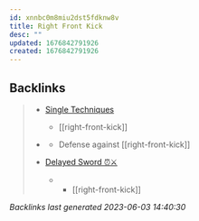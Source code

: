 ```yaml
---
id: xnnbc0m8miu2dst5fdknw8v
title: Right Front Kick
desc: ""
updated: 1676842791926
created: 1676842791926
---
```


## Backlinks

> - [Single Techniques](..\single-techniques.md)
>   - [[right-front-kick]]
>    
> - [](..\techniques\deflecting-hammer.md)
>   - Defense against [[right-front-kick]]
>    
> - [Delayed Sword ⏰⚔️](..\techniques\delayed-sword.md)
>   - - [[right-front-kick]]

_Backlinks last generated 2023-06-03 14:40:30_
